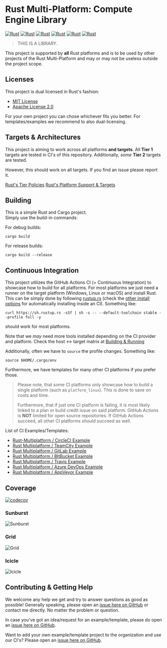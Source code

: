 # Rust Multi-Platform: Compute Engine Library

[![Rust](https://github.com/rust-multiplatform/Compute-Engine-Library/actions/workflows/platform_android.yml/badge.svg)](https://github.com/rust-multiplatform/Compute-Engine-Library/actions/workflows/platform_android.yml)
[![Rust](https://github.com/rust-multiplatform/Compute-Engine-Library/actions/workflows/platform_ios.yml/badge.svg)](https://github.com/rust-multiplatform/Compute-Engine-Library/actions/workflows/platform_ios.yml)
[![Rust](https://github.com/rust-multiplatform/Compute-Engine-Library/actions/workflows/platform_linux.yml/badge.svg)](https://github.com/rust-multiplatform/Compute-Engine-Library/actions/workflows/platform_linux.yml)
[![Rust](https://github.com/rust-multiplatform/Compute-Engine-Library/actions/workflows/platform_macos.yml/badge.svg)](https://github.com/rust-multiplatform/Compute-Engine-Library/actions/workflows/platform_macos.yml)
[![Rust](https://github.com/rust-multiplatform/Compute-Engine-Library/actions/workflows/platform_windows.yml/badge.svg)](https://github.com/rust-multiplatform/Compute-Engine-Library/actions/workflows/platform_windows.yml)
[![Rust](https://github.com/rust-multiplatform/Compute-Engine-Library/actions/workflows/shared.yml/badge.svg)](https://github.com/rust-multiplatform/Compute-Engine-Library/actions/workflows/shared.yml)

> THIS IS A LIBRARY.

This project is supported by **all** Rust platforms and is to be used by other projects of the Rust Multi-Platform and may or may not be useless outside the project scope.

## Licenses

This project is dual licensed in Rust's fashion:

- [MIT License](https://spdx.org/licenses/MIT.html)
- [Apache License 2.0](https://spdx.org/licenses/Apache-2.0.html)

For your own project you can chose whichever fits you better.
For templates/examples we recommend to also dual-licensing.

## Targets & Architectures

This project is aiming to work across all platforms **and targets**.
All **Tier 1** targets are tested in CI's of this repository.
Additionally, _some_ **Tier 2** targets are tested.

However, this should work on all targets. If you find an issue please report it.

[Rust's Tier Policies](https://doc.rust-lang.org/rustc/target-tier-policy.html)
[Rust's Platform Support & Targets](https://doc.rust-lang.org/rustc/platform-support.html)

## Building

This is a simple Rust and Cargo project.  
Simply use the build-in commands:

For debug builds:  

```shell
cargo build
```

For release builds:  

```shell
cargo build --release
```

## Continuous Integration

This project utilizes the GitHub Actions CI (= Continuous Integration) to showcase how to build for all platforms.
For most platforms we just need a runner on the target platform (Windows, Linux or macOS) and install Rust.
This can be simply done by following [rustup.rs](https://rustup.rs/) (check the [other install options](https://rust-lang.github.io/rustup/installation/other.html) for automatically installing inside an CI).
Something like:

```shell
curl https://sh.rustup.rs -sSf | sh -s -- --default-toolchain stable --profile full -y
```

should work for most platforms.

Note that we _may_ need more tools installed depending on the CI provider and platform.
Check the host <-> target matrix at [Building & Running](#Building-&-Running)

Additionally, often we have to `source` the profile changes. Something like:

```shell
source $HOME/.cargo/env
```

Furthermore, we have templates for many other CI platforms if you prefer those.

> Please note, that some CI platforms only showcase how to build a single platform (such as `platform_linux`). This is done to save on costs and time.
> 
> Furthermore, that if just one CI platform is failing, it is most likely linked to a plan or build credit issue on said platform.
> GitHub Actions is **NOT** limited for open source repositories.
> If GitHub Actions succeed, all other CI platforms _should_ succeed as well.

List of CI Examples/Templates:

- [Rust-Multiplatform / CircleCI Example](https://github.com/rust-multiplatform/CI-Example-CircleCI)
- [Rust Multiplatform / TeamCity Example](https://github.com/rust-multiplatform/CI-Example-TeamCity)
- [Rust Multiplatform / GitLab Example](https://github.com/rust-multiplatform/CI-Example-GitLab-CI)
- [Rust Multiplatform / BItBucket Example](https://github.com/rust-multiplatform/CI-Example-BitBucket-Pipelines)
- [Rust Multiplatform / Travis Example](https://github.com/rust-multiplatform/CI-Example-Travis)
- [Rust Multiplatform / Azure DevOps Example](https://github.com/rust-multiplatform/CI-Example-Azure-Pipelines)
- [Rust Multiplatform / AppVeyor Example](https://github.com/rust-multiplatform/CI-Example-AppVeyor)

## Coverage

[![codecov](https://codecov.io/github/rust-multiplatform/compute-engine-library/branch/main/graph/badge.svg?token=9bK3wW9oNA)](https://codecov.io/github/rust-multiplatform/compute-engine-library)

### Sunburst

![Sunburst](https://codecov.io/gh/rust-multiplatform/compute-engine-library/branch/main/graphs/sunburst.svg?token=9bK3wW9oNA)

### Grid

![Grid](https://codecov.io/gh/rust-multiplatform/compute-engine-library/branch/main/graphs/tree.svg?token=9bK3wW9oNA)

### Icicle

![Icicle](https://codecov.io/gh/rust-multiplatform/compute-engine-library/branch/main/graphs/icicle.svg?token=9bK3wW9oNA)

## Contributing & Getting Help

We welcome any help we get and try to answer questions as good as possible!
Generally speaking, please open an [issue here on GitHub](issues/new) or contact me directly.
No matter the problem or question.

In case you've got an idea/request for an example/template, please do open an [issue here on GitHub](issues/new).

Want to add your own example/template project to the organization and use our CI's?
Please open an [issue here on GitHub](issues/new).
